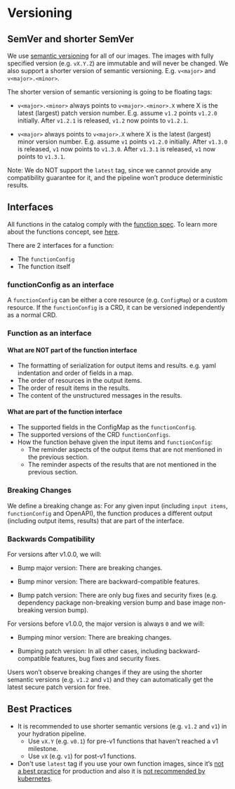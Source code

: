 # Versioning

## SemVer and shorter SemVer

We use [semantic versioning] for all of our images. The images with fully
specified version (e.g. `vX.Y.Z`) are immutable and will never be changed. We
also support a shorter version of semantic versioning. E.g.
`v<major>` and `v<major>.<minor>`.

The shorter version of semantic versioning is going to be floating tags:

- `v<major>.<minor>` always points to `v<major>.<minor>.X` where X is the latest
  (largest) patch version number. E.g. assume `v1.2` points `v1.2.0` initially.
  After `v1.2.1` is released, `v1.2` now points to `v1.2.1`.

- `v<major>` always points to `v<major>.X` where X is the latest (largest) minor
  version number. E.g. assume `v1` points `v1.2.0` initially. After `v1.3.0` is
  released, `v1` now points to `v1.3.0`. After `v1.3.1` is released, `v1` now
  points to `v1.3.1`.

Note: We do NOT support the `latest` tag, since we cannot provide any
compatibility guarantee for it, and the pipeline won’t produce deterministic
results.

## Interfaces

All functions in the catalog comply with the [function spec]. To learn more
about the functions concept,
see [here](http://kpt.dev/book/02-concepts/03-functions).

There are 2 interfaces for a function:

- The `functionConfig`
- The function itself

### functionConfig as an interface

A `functionConfig` can be either a core resource (e.g. `ConfigMap`) or a custom
resource. If the `functionConfig` is a CRD, it can be versioned independently as
a normal CRD.

### Function as an interface

#### What are NOT part of the function interface

- The formatting of serialization for output items and results. e.g. yaml
  indentation and order of fields in a map.
- The order of resources in the output items.
- The order of result items in the results.
- The content of the unstructured messages in the results.

#### What are part of the function interface

- The supported fields in the ConfigMap as the `functionConfig`.
- The supported versions of the CRD `functionConfigs`.
- How the function behave given the input items and `functionConfig`:
    - The reminder aspects of the output items that are not mentioned in the
      previous section.
    - The reminder aspects of the results that are not mentioned in the previous
      section.

### Breaking Changes

We define a breaking change as: For any given input (including `input items`,
`functionConfig` and OpenAPI), the function produces a different output
(including output items, results) that are part of the interface.

### Backwards Compatibility

For versions after v1.0.0, we will:

- Bump major version: There are breaking changes.

- Bump minor version: There are backward-compatible features.

- Bump patch version: There are only bug fixes and security fixes (e.g.
  dependency package non-breaking version bump and base image non-breaking
  version bump).

For versions before v1.0.0, the major version is always `0` and we will:

- Bumping minor version: There are breaking changes.

- Bumping patch version: In all other cases, including backward-compatible
  features, bug fixes and security fixes.

Users won’t observe breaking changes if they are using the shorter semantic
versions (e.g. `v1.2` and `v1`) and they can automatically get the latest secure
patch version for free.

## Best Practices

- It is recommended to use shorter semantic versions (e.g. `v1.2` and `v1`) in
  your hydration pipeline.
    - Use `vX.Y` (e.g. `v0.1`) for pre-v1 functions that haven't reached a v1
      milestone.
    - Use `vX` (e.g. `v1`) for post-v1 functions.
- Don't use `latest` tag if you use your own function images, since
  it’s [not a best practice] for production and also it
  is [not recommended by kubernetes].

[not a best practice]: https://vsupalov.com/docker-latest-tag/

[not recommended by kubernetes]: https://kubernetes.io/docs/concepts/configuration/overview/#container-images

[semantic versioning]: https://semver.org/

[function spec]: https://github.com/kubernetes-sigs/kustomize/blob/master/cmd/config/docs/api-conventions/functions-spec.md
